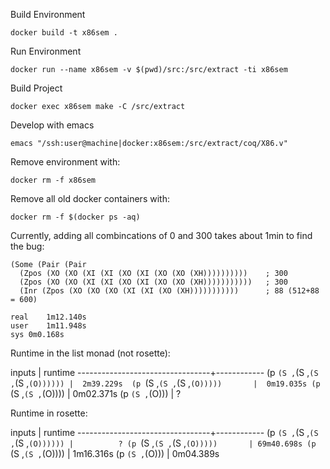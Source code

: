 Build Environment

    docker build -t x86sem .

Run Environment

    docker run --name x86sem -v $(pwd)/src:/src/extract -ti x86sem

Build Project

    docker exec x86sem make -C /src/extract

Develop with emacs

    emacs "/ssh:user@machine|docker:x86sem:/src/extract/coq/X86.v"

Remove environment with:
    
    docker rm -f x86sem

Remove all old docker containers with:

    docker rm -f $(docker ps -aq)


Currently, adding all combincations of 0 and 300 takes about 1min to find the
bug:

    (Some (Pair (Pair 
      (Zpos (XO (XO (XI (XI (XO (XI (XO (XO (XH))))))))))    ; 300
      (Zpos (XO (XO (XI (XI (XO (XI (XO (XO (XH)))))))))))   ; 300
      (Inr (Zpos (XO (XO (XO (XI (XI (XO (XH)))))))))))      ; 88 (512+88 = 600)

    real    1m12.140s
    user    1m11.948s
    sys 0m0.168s


Runtime in the list monad (not rosette):

inputs                           |  runtime
---------------------------------+------------
(p `(S ,`(S ,`(S ,`(S ,`(O)))))) |  2m39.229s 
(p `(S ,`(S ,`(S ,`(O)))))       |  0m19.035s
(p `(S ,`(S ,`(O))))             |  0m02.371s
(p `(S ,`(O)))                   |          ?

Runtime in rosette:

inputs                           |  runtime
---------------------------------+------------
(p `(S ,`(S ,`(S ,`(S ,`(O)))))) |          ?
(p `(S ,`(S ,`(S ,`(O)))))       | 69m40.698s
(p `(S ,`(S ,`(O))))             |  1m16.316s
(p `(S ,`(O)))                   |  0m04.389s

